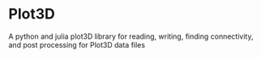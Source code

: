 # Plot3D
A python and julia plot3D library for reading, writing, finding connectivity, and post processing for Plot3D data files

